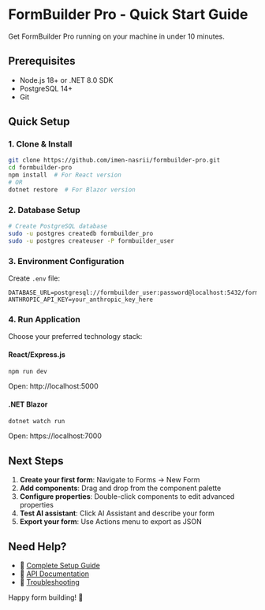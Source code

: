 # FormBuilder Pro - Quick Start Guide

Get FormBuilder Pro running on your machine in under 10 minutes.

## Prerequisites

- Node.js 18+ or .NET 8.0 SDK
- PostgreSQL 14+
- Git

## Quick Setup

### 1. Clone & Install

```bash
git clone https://github.com/imen-nasrii/formbuilder-pro.git
cd formbuilder-pro
npm install  # For React version
# OR
dotnet restore  # For Blazor version
```

### 2. Database Setup

```bash
# Create PostgreSQL database
sudo -u postgres createdb formbuilder_pro
sudo -u postgres createuser -P formbuilder_user
```

### 3. Environment Configuration

Create `.env` file:
```env
DATABASE_URL=postgresql://formbuilder_user:password@localhost:5432/formbuilder_pro
ANTHROPIC_API_KEY=your_anthropic_key_here
```

### 4. Run Application

Choose your preferred technology stack:

#### React/Express.js
```bash
npm run dev
```
Open: http://localhost:5000

#### .NET Blazor
```bash
dotnet watch run
```
Open: https://localhost:7000

## Next Steps

1. **Create your first form**: Navigate to Forms → New Form
2. **Add components**: Drag and drop from the component palette
3. **Configure properties**: Double-click components to edit advanced properties
4. **Test AI assistant**: Click AI Assistant and describe your form
5. **Export your form**: Use Actions menu to export as JSON

## Need Help?

- 📖 [Complete Setup Guide](./COMPREHENSIVE_SETUP_GUIDE.md)
- 🔧 [API Documentation](./API_DOCUMENTATION.md)
- 🐛 [Troubleshooting](./TROUBLESHOOTING.md)

Happy form building! 🚀